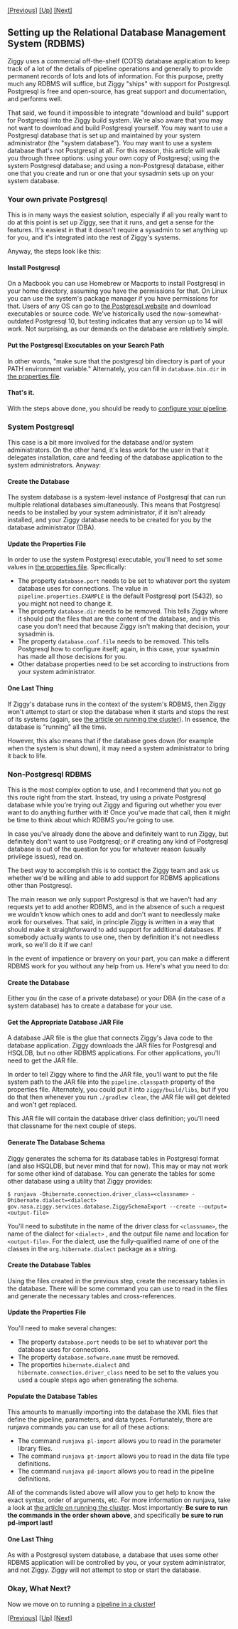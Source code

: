 <!-- -*-visual-line-*- -->

[[Previous]](building-pipeline.md)
[[Up]](user-manual.md)
[[Next]](running-pipeline.md)

## Setting up the Relational Database Management System (RDBMS)

Ziggy uses a commercial off-the-shelf (COTS) database application to keep track of a lot of the details of pipeline operations and generally to provide permanent records of lots and lots of information. For this purpose, pretty much any RDBMS will suffice, but Ziggy "ships" with support for Postgresql. Postgresql is free and open-source, has great support and documentation, and performs well.

That said, we found it impossible to integrate "download and build" support for Postgresql into the Ziggy build system. We're also aware that you may not want to download and build Postgresql yourself. You may want to use a Postgresql database that is set up and maintained by your system administrator (the "system database"). You may want to use a system database that's not Postgresql at all. For this reason, this article will walk you through three options: using your own copy of Postgresql; using the system Postgresql database; and using a non-Postgresql database, either one that you create and run or one that your sysadmin sets up on your system database.

### Your own private Postgresql

This is in many ways the easiest solution, especially if all you really want to do at this point is set up Ziggy, see that it runs, and get a sense for the features. It's easiest in that it doesn't require a sysadmin to set anything up for you, and it's integrated into the rest of Ziggy's systems.

Anyway, the steps look like this:

#### Install Postgresql

On a Macbook you can use Homebrew or Macports to install Postgresql in your home directory, assuming you have the permissions for that. On Linux you can use the system's package manager if you have permissions for that. Users of any OS can go to [the Postgresql website](https://www.postgresql.org/download/) and download executables or source code. We've historically used the now-somewhat-outdated Postgresql 10, but testing indicates that any version up to 14 will work. Not surprising, as our demands on the database are relatively simple.

#### Put the Postgresql Executables on your Search Path

In other words, "make sure that the postgresql bin directory is part of your PATH environment variable." Alternately, you can fill in `database.bin.dir` in [the properties file](properties.md).

#### That's it.

With the steps above done, you should be ready to [configure your pipeline](configuring-pipeline.md).

### System Postgresql

This case is a bit more involved for the database and/or system administrators. On the other hand, it's less work for the user in that it delegates installation, care and feeding of the database application to the system administrators. Anyway:

#### Create the Database

The system database is a system-level instance of Postgresql that can run multiple relational databases simultaneously. This means that Postgresql needs to be installed by your system administrator, if it isn't already installed, and your Ziggy database needs to be created for you by the database administrator (DBA).

#### Update the Properties File

In order to use the system Postgresql executable, you'll need to set some values in [the properties file](properties.md). Specifically:

- The property `database.port` needs to be set to whatever port the system database uses for connections. The value in `pipeline.properties.EXAMPLE` is the default Postgresql port (5432), so you might not need to change it.
- The property `database.dir` needs to be removed. This tells Ziggy where it should put the files that are the content of the database, and in this case you don't need that because Ziggy isn't making that decision, your sysadmin is.
- The property `database.conf.file` needs to be removed. This tells Postgresql how to configure itself; again, in this case, your sysadmin has made all those decisions for you.
- Other database properties need to be set according to instructions from your system administrator.

#### One Last Thing

If Ziggy's database runs in the context of the system's RDBMS, then Ziggy won't attempt to start or stop the database when it starts and stops the rest of its systems (again, see [the article on running the cluster](running-pipeline.md)). In essence, the database is "running" all the time.

However, this also means that if the database goes down (for example when the system is shut down), it may need a system administrator to bring it back to life.

### Non-Postgresql RDBMS

This is the most complex option to use, and I recommend that you not go this route right from the start. Instead, try using a private Postgresql database while you're trying out Ziggy and figuring out whether you ever want to do anything further with it! Once you've made that call, then it might be time to think about which RDBMS you're going to use.

In case you've already done the above and definitely want to run Ziggy, but definitely don't want to use Postgresql; or if creating any kind of Postgresql database is out of the question for you for whatever reason (usually privilege issues), read on.

The best way to accomplish this is to contact the Ziggy team and ask us whether we'd be willing and able to add support for RDBMS applications other than Postgresql.

The main reason we only support Postgresql is that we haven't had any requests yet to add another RDBMS, and in the absence of such a request we wouldn't know which ones to add and don't want to needlessly make work for ourselves. That said, in principle Ziggy is written in a way that should make it straightforward to add support for additional databases. If somebody actually wants to use one, then by definition it's not needless work, so we'll do it if we can!

In the event of impatience or bravery on your part, you can make a different RDBMS work for you without any help from us. Here's what you need to do:

#### Create the Database

Either you (in the case of a private database) or your DBA (in the case of a system database) has to create a database for your use.

#### Get the Appropriate Database JAR File

A database JAR file is the glue that connects Ziggy's Java code to the database application. Ziggy downloads the JAR files for Postgresql and HSQLDB, but no other RDBMS applications. For other applications, you'll need to get the JAR file.

In order to tell Ziggy where to find the JAR file, you'll want to put the file system path to the JAR file into the `pipeline.classpath` property of the properties file. Alternately, you could put it into `ziggy/build/libs`, but if you do that then whenever you run `./gradlew clean`, the JAR file will get deleted and won't get replaced.

This JAR file will contain the database driver class definition; you'll need that classname for the next couple of steps.

#### Generate The Database Schema

Ziggy generates the schema for its database tables in Postgresql format (and also HSQLDB, but never mind that for now). This may or may not work for some other kind of database. You can generate the tables for some other database using a utility that Ziggy provides:

```console
$ runjava -Dhibernate.connection.driver_class=<classname> -Dhibernate.dialect=<dialect> gov.nasa.ziggy.services.database.ZiggySchemaExport --create --output=<output-file>
```

You'll need to substitute in the name of the driver class for `<classname>`, the name of the dialect for `<dialect>` , and the output file name and location for `<output-file>`. For the dialect, use the fully-qualified name of one of the classes in the `org.hibernate.dialect` package as a string.

#### Create the Database Tables

Using the files created in the previous step, create the necessary tables in the database. There will be some command you can use to read in the files and generate the necessary tables and cross-references.

#### Update the Properties File

You'll need to make several changes:

- The property `database.port` needs to be set to whatever port the database uses for connections.
- The property `database.sofware.name` must be removed.
- The properties `hibernate.dialect` and `hibernate.connection.driver_class` need to be set to the values you used a couple steps ago when generating the schema.

#### Populate the Database Tables

This amounts to manually importing into the database the XML files that define the pipeline, parameters, and data types. Fortunately, there are runjava commands you can use for all of these actions:

- The command `runjava pl-import` allows you to read in the parameter library files.
- The command `runjava pt-import` allows you to read in the data file type definitions.
- The command `runjava pd-import` allows you to read in the pipeline definitions.

All of the commands listed above will allow you to get help to know the exact syntax, order of arguments, etc. For more information on runjava, take a look at [the article on running the cluster](running-pipeline.md). Most importantly: **Be sure to run the commands in the order shown above**, and specifically **be sure to run pd-import last!**

#### One Last Thing

As with a Postgresql system database, a database that uses some other RDBMS application will be controlled by you, or your system administrator, and not Ziggy. Ziggy will not attempt to stop or start the database.

### Okay, What Next?

Now we move on to running a [pipeline in a cluster!](running-pipeline.md)

[[Previous]](building-pipeline.md)
[[Up]](user-manual.md)
[[Next]](running-pipeline.md)
